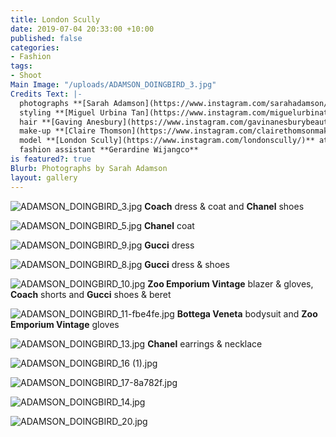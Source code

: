 ```yaml
---
title: London Scully
date: 2019-07-04 20:33:00 +10:00
published: false
categories:
- Fashion
tags:
- Shoot
Main Image: "/uploads/ADAMSON_DOINGBIRD_3.jpg"
Credits Text: |-
  photographs **[Sarah Adamson](https://www.instagram.com/sarahadamson/)** at **[Union Management](https://www.instagram.com/union_management/)**
  styling **[Miguel Urbina Tan](https://www.instagram.com/miguelurbinatan/)**
  hair **[Gaving Anesbury](https://www.instagram.com/gavinanesburybeauty/)** at **[Viviens Creative](https://www.instagram.com/vivienscreative/)**
  make-up **[Claire Thomson](https://www.instagram.com/clairethomsonmakeup/)**
  model **[London Scully](https://www.instagram.com/londonscully/)** at **[Priscillas](https://www.instagram.com/priscillasmodels/)**
  fashion assistant **Gerardine Wijangco**
is featured?: true
Blurb: Photographs by Sarah Adamson
layout: gallery
---
```


![ADAMSON_DOINGBIRD_3.jpg](/uploads/ADAMSON_DOINGBIRD_3.jpg)
**Coach** dress & coat and **Chanel** shoes

![ADAMSON_DOINGBIRD_5.jpg](/uploads/ADAMSON_DOINGBIRD_5.jpg)
**Chanel** coat

![ADAMSON_DOINGBIRD_9.jpg](/uploads/ADAMSON_DOINGBIRD_9.jpg)
**Gucci** dress

![ADAMSON_DOINGBIRD_8.jpg](/uploads/ADAMSON_DOINGBIRD_8.jpg)
**Gucci** dress & shoes

![ADAMSON_DOINGBIRD_10.jpg](/uploads/ADAMSON_DOINGBIRD_10.jpg)
**Zoo Emporium Vintage** blazer & gloves, **Coach** shorts and **Gucci** shoes & beret

![ADAMSON_DOINGBIRD_11-fbe4fe.jpg](/uploads/ADAMSON_DOINGBIRD_11-fbe4fe.jpg)
**Bottega Veneta** bodysuit and **Zoo Emporium Vintage** gloves

![ADAMSON_DOINGBIRD_13.jpg](/uploads/ADAMSON_DOINGBIRD_13.jpg)
**Chanel** earrings & necklace

![ADAMSON_DOINGBIRD_16 (1).jpg](/uploads/ADAMSON_DOINGBIRD_16%20(1).jpg)

![ADAMSON_DOINGBIRD_17-8a782f.jpg](/uploads/ADAMSON_DOINGBIRD_17-8a782f.jpg)

![ADAMSON_DOINGBIRD_14.jpg](/uploads/ADAMSON_DOINGBIRD_14.jpg)

![ADAMSON_DOINGBIRD_20.jpg](/uploads/ADAMSON_DOINGBIRD_20.jpg)